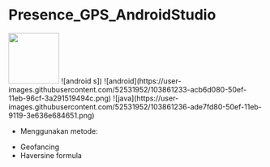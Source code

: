 # Presence_GPS_AndroidStudio
<img src="https://user-images.githubusercontent.com/52531952/103861227-ab85a380-50ef-11eb-83a9-eea00748db1b.png" width='100px'  />
![android s])
![android](https://user-images.githubusercontent.com/52531952/103861233-acb6d080-50ef-11eb-96cf-3a291519494c.png)
![java](https://user-images.githubusercontent.com/52531952/103861236-ade7fd80-50ef-11eb-9119-3e636e684651.png)

- Menggunakan metode:
 + Geofancing
 + Haversine formula
